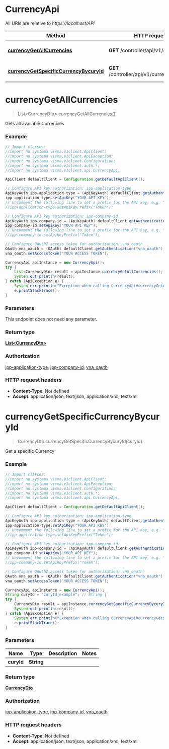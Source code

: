 # CurrencyApi

All URIs are relative to *https://localhost/API*

Method | HTTP request | Description
------------- | ------------- | -------------
[**currencyGetAllCurrencies**](CurrencyApi.md#currencyGetAllCurrencies) | **GET** /controller/api/v1/currency | Gets all available Currencies
[**currencyGetSpecificCurrencyBycuryId**](CurrencyApi.md#currencyGetSpecificCurrencyBycuryId) | **GET** /controller/api/v1/currency/{curyId} | Get a specific Currency


<a name="currencyGetAllCurrencies"></a>
# **currencyGetAllCurrencies**
> List&lt;CurrencyDto&gt; currencyGetAllCurrencies()

Gets all available Currencies

### Example
```java
// Import classes:
//import no.systema.visma.v1client.ApiClient;
//import no.systema.visma.v1client.ApiException;
//import no.systema.visma.v1client.Configuration;
//import no.systema.visma.v1client.auth.*;
//import no.systema.visma.v1client.api.CurrencyApi;

ApiClient defaultClient = Configuration.getDefaultApiClient();

// Configure API key authorization: ipp-application-type
ApiKeyAuth ipp-application-type = (ApiKeyAuth) defaultClient.getAuthentication("ipp-application-type");
ipp-application-type.setApiKey("YOUR API KEY");
// Uncomment the following line to set a prefix for the API key, e.g. "Token" (defaults to null)
//ipp-application-type.setApiKeyPrefix("Token");

// Configure API key authorization: ipp-company-id
ApiKeyAuth ipp-company-id = (ApiKeyAuth) defaultClient.getAuthentication("ipp-company-id");
ipp-company-id.setApiKey("YOUR API KEY");
// Uncomment the following line to set a prefix for the API key, e.g. "Token" (defaults to null)
//ipp-company-id.setApiKeyPrefix("Token");

// Configure OAuth2 access token for authorization: vna_oauth
OAuth vna_oauth = (OAuth) defaultClient.getAuthentication("vna_oauth");
vna_oauth.setAccessToken("YOUR ACCESS TOKEN");

CurrencyApi apiInstance = new CurrencyApi();
try {
    List<CurrencyDto> result = apiInstance.currencyGetAllCurrencies();
    System.out.println(result);
} catch (ApiException e) {
    System.err.println("Exception when calling CurrencyApi#currencyGetAllCurrencies");
    e.printStackTrace();
}
```

### Parameters
This endpoint does not need any parameter.

### Return type

[**List&lt;CurrencyDto&gt;**](CurrencyDto.md)

### Authorization

[ipp-application-type](../README.md#ipp-application-type), [ipp-company-id](../README.md#ipp-company-id), [vna_oauth](../README.md#vna_oauth)

### HTTP request headers

 - **Content-Type**: Not defined
 - **Accept**: application/json, text/json, application/xml, text/xml

<a name="currencyGetSpecificCurrencyBycuryId"></a>
# **currencyGetSpecificCurrencyBycuryId**
> CurrencyDto currencyGetSpecificCurrencyBycuryId(curyId)

Get a specific Currency

### Example
```java
// Import classes:
//import no.systema.visma.v1client.ApiClient;
//import no.systema.visma.v1client.ApiException;
//import no.systema.visma.v1client.Configuration;
//import no.systema.visma.v1client.auth.*;
//import no.systema.visma.v1client.api.CurrencyApi;

ApiClient defaultClient = Configuration.getDefaultApiClient();

// Configure API key authorization: ipp-application-type
ApiKeyAuth ipp-application-type = (ApiKeyAuth) defaultClient.getAuthentication("ipp-application-type");
ipp-application-type.setApiKey("YOUR API KEY");
// Uncomment the following line to set a prefix for the API key, e.g. "Token" (defaults to null)
//ipp-application-type.setApiKeyPrefix("Token");

// Configure API key authorization: ipp-company-id
ApiKeyAuth ipp-company-id = (ApiKeyAuth) defaultClient.getAuthentication("ipp-company-id");
ipp-company-id.setApiKey("YOUR API KEY");
// Uncomment the following line to set a prefix for the API key, e.g. "Token" (defaults to null)
//ipp-company-id.setApiKeyPrefix("Token");

// Configure OAuth2 access token for authorization: vna_oauth
OAuth vna_oauth = (OAuth) defaultClient.getAuthentication("vna_oauth");
vna_oauth.setAccessToken("YOUR ACCESS TOKEN");

CurrencyApi apiInstance = new CurrencyApi();
String curyId = "curyId_example"; // String | 
try {
    CurrencyDto result = apiInstance.currencyGetSpecificCurrencyBycuryId(curyId);
    System.out.println(result);
} catch (ApiException e) {
    System.err.println("Exception when calling CurrencyApi#currencyGetSpecificCurrencyBycuryId");
    e.printStackTrace();
}
```

### Parameters

Name | Type | Description  | Notes
------------- | ------------- | ------------- | -------------
 **curyId** | **String**|  |

### Return type

[**CurrencyDto**](CurrencyDto.md)

### Authorization

[ipp-application-type](../README.md#ipp-application-type), [ipp-company-id](../README.md#ipp-company-id), [vna_oauth](../README.md#vna_oauth)

### HTTP request headers

 - **Content-Type**: Not defined
 - **Accept**: application/json, text/json, application/xml, text/xml

